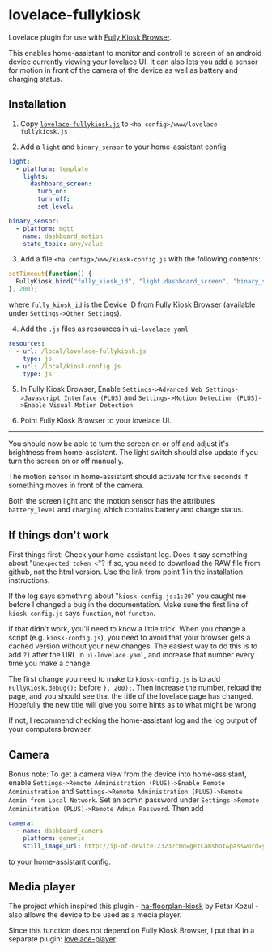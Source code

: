 # lovelace-fullykiosk

Lovelace plugin for use with
[Fully Kiosk Browser](https://www.ozerov.de/fully-kiosk-browser/).

This enables home-assistant to monitor and controll te screen of an android device currently viewing your lovelace UI. It can also lets you add a sensor for motion in front of the camera of the device as well as battery and charging status.

## Installation

1. Copy [`lovelace-fullykiosk.js`](https://raw.githubusercontent.com/thomasloven/lovelace-fullykiosk/master/lovelace-fullykiosk.js) to `<ha config>/www/lovelace-fullykiosk.js`

2. Add a `light` and `binary_sensor` to your home-assistant config

```yaml
light:
  - platform: template
    lights:
      dashboard_screen:
        turn_on:
        turn_off:
        set_level:

binary_sensor:
  - platform: mqtt
    name: dashboard_motion
    state_topic: any/value
```

3. Add a file `<ha config>/www/kiosk-config.js` with the following contents:

```js
setTimeout(function() {
  FullyKiosk.bind("fully_kiosk_id", "light.dashboard_screen", "binary_sensor.dashboard_motion");
}, 200);
```
where `fully_kiosk_id` is the Device ID from Fully Kiosk Browser (available
under `Settings->Other Settings`).

4. Add the `.js` files as resources in `ui-lovelace.yaml`

```yaml
resources:
  - url: /local/lovelace-fullykiosk.js
    type: js
  - url: /local/kiosk-config.js
    type: js
```

5. In Fully Kiosk Browser, Enable `Settings->Advanced Web Settings->Javascript
   Interface (PLUS)` and `Settings->Motion Detection (PLUS)->Enable Visual
   Motion Detection`

6. Point Fully Kiosk Browser to your lovelace UI.

---

You should now be able to turn the screen on or off and adjust it's brightness
from home-assistant. The light switch should also update if you turn the screen
on or off manually.

The motion sensor in home-assistant should activate for five seconds if
something moves in front of the camera.

Both the screen light and the motion sensor has the attributes `battery_level`
and `charging` which contains battery and charge status.

## If things don't work

First things first: Check your home-assistant log. Does it say something about
"`Unexpected token <`"? If so, you need to download the RAW file from github,
not the html version. Use the link from point 1 in the installation
instructions.

If the log says something about "`kiosk-config.js:1:20`" you caught me before I
changed a bug in the documentation. Make sure the first line of
`kiosk-config.js` says `function`, not `functon`.

If that didn't work, you'll need to know a little trick.
When you change a script (e.g. `kiosk-config.js`), you need to avoid that your
browser gets a cached version without your new changes. The easiest way to do
this is to add `?1` after the URL in `ui-lovelace.yaml`, and increase that
number every time you make a change.

The first change you need to make to `kiosk-config.js` is to add
`FullyKiosk.debug();` before `}, 200);`. Then increase the number, reload the
page, and you should see that the title of the lovelace page has changed. Hopefully the new title will give you some hints as to what might be wrong.

If not, I recommend checking the home-assistant log and the log output of your computers browser.

## Camera

Bonus note: To get a camera view from the device into
home-assistant, enable `Settings->Remote Administration
(PLUS)->Enable Remote Administration` and `Settings->Remote
Administration (PLUS)->Remote Admin from Local Network`. Set an
admin password under `Settings->Remote Administration (PLUS)->Remote
Admin Password`. Then add

```yaml
camera:
  - name: dashboard_camera
    platform: generic
    still_image_url: http://ip-of-device:2323?cmd=getCamshot&password=your_admin_password
```

to your home-assistant config.

## Media player

The project which inspired this plugin -
[ha-floorplan-kiosk](https://github.com/pkozul/ha-floorplan-kiosk)
by Petar Kozul - also allows the device to be used as a media player.

Since this function does not depend on Fully Kiosk Browser, I put that in a
separate plugin:
[lovelace-player](https://github.com/thomasloven/lovelace-player).
